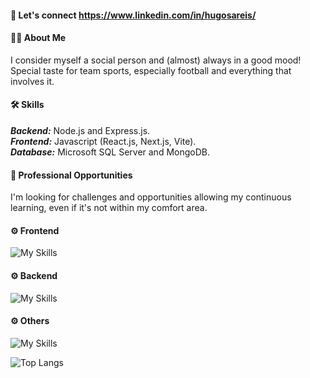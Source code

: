 #### 🔗 Let's connect https://www.linkedin.com/in/hugosareis/

#### 👦🏻 About Me
I consider myself a social person and (almost) always in a good mood! Special taste for team sports, especially football and everything that involves it.

#### 🛠️ Skills
***Backend:*** Node.js and Express.js.  
***Frontend:*** Javascript (React.js, Next.js, Vite).  
***Database:*** Microsoft SQL Server and MongoDB.

#### 💼 Professional Opportunities
I'm looking for challenges and opportunities allowing my continuous learning, even if it's not within my comfort area.

#### ⚙️ Frontend
![My Skills](https://skillicons.dev/icons?i=html,css,js,react,nextjs,vite,tailwind)  

#### ⚙️ Backend
![My Skills](https://skillicons.dev/icons?i=nodejs,expressjs,mysql,mongodb)  

#### ⚙️ Others  
![My Skills](https://skillicons.dev/icons?i=cs,dotnet,php)  

<!-- [![Anurag's GitHub stats](https://github-readme-stats.vercel.app/api?username=hreis00&show_icons=true&theme=radical)](https://github.com/anuraghazra/github-readme-stats) -->
![Top Langs](https://github-readme-stats.vercel.app/api/top-langs/?username=hreis00&layout=compact&theme=radical)
